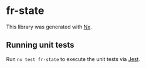 # fr-state

This library was generated with [Nx](https://nx.dev).

## Running unit tests

Run `nx test fr-state` to execute the unit tests via [Jest](https://jestjs.io).
